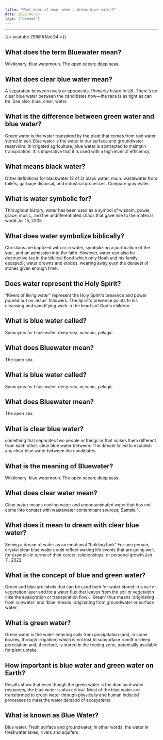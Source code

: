 ```yaml
---
title: "What does it mean when u dream blue water?"
date: 2022-06-07
tags: ["Dreams"]
---
```


---
{{< youtube Z96iFKNzeQ4 >}}
## What does the term Bluewater mean?
Wiktionary. blue waternoun. The open ocean; deep seas.

## What does clear blue water mean?
A separation between rivals or opponents. Primarily heard in UK. There's no clear blue water between the candidates now—the race is as tight as can be. See also: blue, clear, water.

## What is the difference between green water and blue water?
Green water is the water transpired by the plant that comes from rain water stored in soil. Blue water is the water in our surface and groundwater reservoirs. In irrigated agriculture, blue water is abstracted to maintain transpiration. It is imperative that it is used with a high level of efficiency.

## What means black water?
Other definitions for blackwater (2 of 2) black water. noun. wastewater from toilets, garbage disposal, and industrial processes. Compare gray water.

## What is water symbolic for?
Throughout history, water has been used as a symbol of wisdom, power, grace, music, and the undifferentiated chaos that gave rise to the material world.Jul 15, 2005

## What does water symbolize biblically?
Christians are baptized with or in water, symbolizing a purification of the soul, and an admission into the faith. However, water can also be destructive (as in the biblical flood which only Noah and his family escaped); water drowns and erodes, wearing away even the densest of stones given enough time.

## Does water represent the Holy Spirit?
“Rivers of living water” represent the Holy Spirit's presence and power poured out on Jesus' followers. The Spirit's presence points to his cleansing and sanctifying work in the hearts of God's children.

## What is blue water called?
Synonyms for blue-water. deep-sea, oceanic, pelagic.

## What does Bluewater mean?
The open sea

## What is blue water called?
Synonyms for blue-water. deep-sea, oceanic, pelagic.

## What does Bluewater mean?
The open sea

## What is clear blue water?
something that separates two people or things or that makes them different from each other. clear blue water between: The debate failed to establish any clear blue water between the candidates.

## What is the meaning of Bluewater?
Wiktionary. blue waternoun. The open ocean; deep seas.

## What does clear water mean?
Clear water means cooling water and uncontaminated water that has not come into contact with wastewater contaminant sources; Sample 1.

## What does it mean to dream with clear blue water?
Seeing a dream of water as an emotional “holding tank” For one person, crystal clear blue water could reflect waking life events that are going well, for example in terms of their career, relationships, or personal growth.Jan 11, 2022

## What is the concept of blue and green water?
Green and blue are labels that can be used both for water stored in a soil or vegetation layer and for a water flux that leaves from the soil or vegetation (like the evaporation or transpiration flow). 'Green' thus means 'originating from rainwater' and 'blue' means 'originating from groundwater or surface water'.

## What is green water?
Green water is the water entering soils from precipitation (and, in some locales, through irrigation) which is not lost to subsurface runoff or deep percolation and, therefore, is stored in the rooting zone, potentially available for plant uptake.

## How important is blue water and green water on Earth?
Results show that even though the green water is the dominant water resources, the blue water is also critical. Most of the blue water are transformed to green water through physically and human induced processes to meet the water demand of ecosystems.

## What is known as Blue Water?
Blue water. Fresh surface and groundwater, in other words, the water in freshwater lakes, rivers and aquifers.


